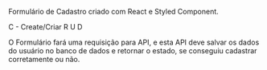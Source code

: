 Formulário de Cadastro criado com React e Styled Component.

C - Create/Criar
R
U
D

O Formulário fará uma requisição para API, e esta API deve salvar os dados do usuário no banco de dados e retornar o estado, se conseguiu cadastrar corretamente ou não.

